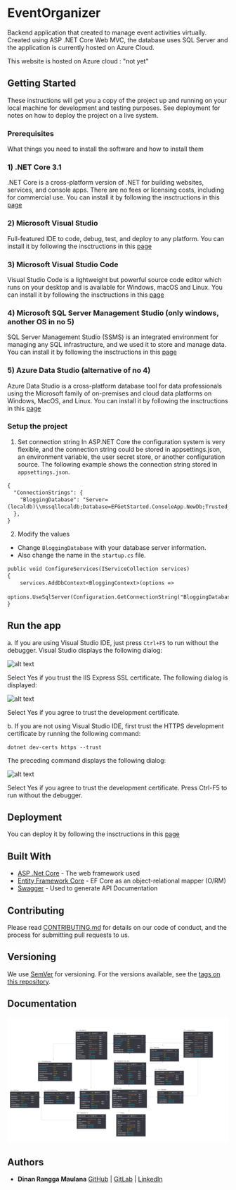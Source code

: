 # EventOrganizer
Backend application that created to manage event activities virtually. Created using ASP .NET Core Web MVC, the database uses SQL Server and the application is currently hosted on Azure Cloud.

This website is hosted on Azure cloud : "not yet"

## Getting Started

These instructions will get you a copy of the project up and running on your local machine for development and testing purposes. See deployment for notes on how to deploy the project on a live system.

### Prerequisites

What things you need to install the software and how to install them

### 1) .NET Core 3.1

.NET Core is a cross-platform version of .NET for building websites, services, and console apps. There are no fees or licensing costs, including for commercial use.
You can install it by following the insctructions in this [page](https://dotnet.microsoft.com/download)

### 2) Microsoft Visual Studio

Full-featured IDE to code, debug, test, and deploy to any platform.
You can install it by following the insctructions in this [page](https://visualstudio.microsoft.com/vs/)

### 3) Microsoft Visual Studio Code

Visual Studio Code is a lightweight but powerful source code editor which runs on your desktop and is available for Windows, macOS and Linux.
You can install it by following the insctructions in this [page](https://code.visualstudio.com/download)

### 4) Microsoft SQL Server Management Studio (only windows, another OS in no 5)

SQL Server Management Studio (SSMS) is an integrated environment for managing any SQL infrastructure, and we used it to store and manage data. 
You can install it by following the insctructions in this [page](https://docs.microsoft.com/en-us/sql/ssms/download-sql-server-management-studio-ssms?view=sql-server-ver15)

### 5) Azure Data Studio (alternative of no 4)

Azure Data Studio is a cross-platform database tool for data professionals using the Microsoft family of on-premises and cloud data platforms on Windows, MacOS, and Linux. 
You can install it by following the insctructions in this [page](https://docs.microsoft.com/en-us/sql/azure-data-studio/what-is?view=sql-server-ver15)

### Setup the project

1) Set connection string
In ASP.NET Core the configuration system is very flexible, and the connection string could be stored in appsettings.json, an environment variable, the user secret store, or another configuration source. 
The following example shows the connection string stored in `appsettings.json`.

```
{
  "ConnectionStrings": {
    "BloggingDatabase": "Server=(localdb)\\mssqllocaldb;Database=EFGetStarted.ConsoleApp.NewDb;Trusted_Connection=True;"
  },
}
```

2) Modify the values
- Change `BloggingDatabase` with your database server information.
- Also change the name in the `startup.cs` file.

```
public void ConfigureServices(IServiceCollection services)
{
    services.AddDbContext<BloggingContext>(options =>
        options.UseSqlServer(Configuration.GetConnectionString("BloggingDatabase")));
}
```

## Run the app
a. If you are using Visual Studio IDE, just press `Ctrl+F5` to run without the debugger.
Visual Studio displays the following dialog:

![alt text](https://docs.microsoft.com/en-us/aspnet/core/getting-started/_static/trustcert.png?view=aspnetcore-3.1)

Select Yes if you trust the IIS Express SSL certificate.
The following dialog is displayed:

![alt text](https://docs.microsoft.com/en-us/aspnet/core/getting-started/_static/cert.png?view=aspnetcore-3.1)

Select Yes if you agree to trust the development certificate.

b. If you are not using Visual Studio IDE, first trust the HTTPS development certificate by running the following command:
```
dotnet dev-certs https --trust
```
The preceding command displays the following dialog:

![alt text](https://docs.microsoft.com/en-us/aspnet/core/getting-started/_static/cert.png?view=aspnetcore-3.1)

Select Yes if you agree to trust the development certificate.
Press Ctrl-F5 to run without the debugger.

## Deployment

You can deploy it by following the insctructions in this [page](https://docs.microsoft.com/en-us/aspnet/core/tutorials/publish-to-azure-webapp-using-vs?view=aspnetcore-3.1)

## Built With

* [ASP .Net Core](https://docs.microsoft.com/en-us/aspnet/core/?view=aspnetcore-3.1) - The web framework used
* [Entity Framework Core](https://docs.microsoft.com/en-us/ef/core/) - EF Core as an object-relational mapper (O/RM)
* [Swagger](https://swagger.io/) - Used to generate API Documentation

## Contributing

Please read [CONTRIBUTING.md](https://gist.github.com/PurpleBooth/b24679402957c63ec426) for details on our code of conduct, and the process for submitting pull requests to us.

## Versioning

We use [SemVer](http://semver.org/) for versioning. For the versions available, see the [tags on this repository](https://github.com/your/project/tags).

## Documentation
![alt text](https://raw.githubusercontent.com/dinanrm/LectureSystem/develop/ALE%20-%20Lecture%20System%2C%20v22.png)

## Authors

* **Dinan Rangga Maulana**
[GitHub](https://github.com/dinanrm) | [GitLab](https://gitlab.com/dinanrm) | [LinkedIn](https://www.linkedin.com/in/dinanrm/) 
